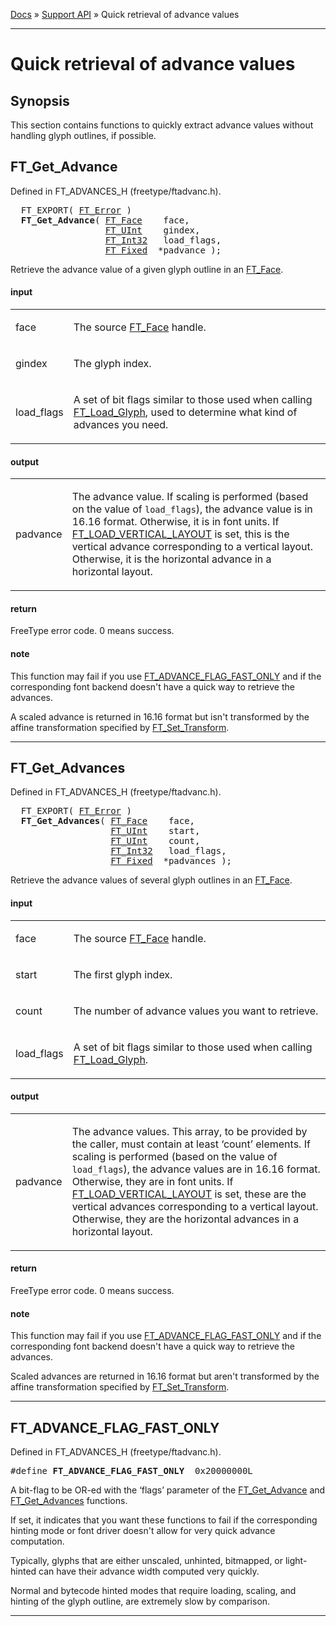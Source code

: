 [Docs](ft2-index.md) &raquo; [Support API](ft2-toc.md#support-api) &raquo; Quick retrieval of advance values

-------------------------------

# Quick retrieval of advance values

## Synopsis

This section contains functions to quickly extract advance values without handling glyph outlines, if possible.

## FT_Get_Advance

Defined in FT_ADVANCES_H (freetype/ftadvanc.h).

<div class = "codehilite">
<pre>
  FT_EXPORT( <a href="../ft2-basic_types/index.html#ft_error">FT_Error</a> )
  <b>FT_Get_Advance</b>( <a href="../ft2-base_interface/index.html#ft_face">FT_Face</a>    face,
                  <a href="../ft2-basic_types/index.html#ft_uint">FT_UInt</a>    gindex,
                  <a href="../ft2-basic_types/index.html#ft_int32">FT_Int32</a>   load_flags,
                  <a href="../ft2-basic_types/index.html#ft_fixed">FT_Fixed</a>  *padvance );
</pre>
</div>


Retrieve the advance value of a given glyph outline in an <a href="../ft2-base_interface/index.html#ft_face">FT_Face</a>.

<h4>input</h4>
<table class="fields">
<tr><td class="val" id="face">face</td><td class="desc">
<p>The source <a href="../ft2-base_interface/index.html#ft_face">FT_Face</a> handle.</p>
</td></tr>
<tr><td class="val" id="gindex">gindex</td><td class="desc">
<p>The glyph index.</p>
</td></tr>
<tr><td class="val" id="load_flags">load_flags</td><td class="desc">
<p>A set of bit flags similar to those used when calling <a href="../ft2-base_interface/index.html#ft_load_glyph">FT_Load_Glyph</a>, used to determine what kind of advances you need.</p>
</td></tr>
</table>

<h4>output</h4>
<table class="fields">
<tr><td class="val" id="padvance">padvance</td><td class="desc">
<p>The advance value. If scaling is performed (based on the value of <code>load_flags</code>), the advance value is in 16.16 format. Otherwise, it is in font units.
If <a href="../ft2-base_interface/index.html#ft_load_xxx">FT_LOAD_VERTICAL_LAYOUT</a> is set, this is the vertical advance corresponding to a vertical layout. Otherwise, it is the horizontal advance in a horizontal layout.</p>
</td></tr>
</table>

<h4>return</h4>

FreeType error code. 0 means success.

<h4>note</h4>

This function may fail if you use <a href="../ft2-quick_advance/index.html#ft_advance_flag_fast_only">FT_ADVANCE_FLAG_FAST_ONLY</a> and if the corresponding font backend doesn't have a quick way to retrieve the advances.

A scaled advance is returned in 16.16 format but isn't transformed by the affine transformation specified by <a href="../ft2-base_interface/index.html#ft_set_transform">FT_Set_Transform</a>.

<hr>

## FT_Get_Advances

Defined in FT_ADVANCES_H (freetype/ftadvanc.h).

<div class = "codehilite">
<pre>
  FT_EXPORT( <a href="../ft2-basic_types/index.html#ft_error">FT_Error</a> )
  <b>FT_Get_Advances</b>( <a href="../ft2-base_interface/index.html#ft_face">FT_Face</a>    face,
                   <a href="../ft2-basic_types/index.html#ft_uint">FT_UInt</a>    start,
                   <a href="../ft2-basic_types/index.html#ft_uint">FT_UInt</a>    count,
                   <a href="../ft2-basic_types/index.html#ft_int32">FT_Int32</a>   load_flags,
                   <a href="../ft2-basic_types/index.html#ft_fixed">FT_Fixed</a>  *padvances );
</pre>
</div>


Retrieve the advance values of several glyph outlines in an <a href="../ft2-base_interface/index.html#ft_face">FT_Face</a>.

<h4>input</h4>
<table class="fields">
<tr><td class="val" id="face">face</td><td class="desc">
<p>The source <a href="../ft2-base_interface/index.html#ft_face">FT_Face</a> handle.</p>
</td></tr>
<tr><td class="val" id="start">start</td><td class="desc">
<p>The first glyph index.</p>
</td></tr>
<tr><td class="val" id="count">count</td><td class="desc">
<p>The number of advance values you want to retrieve.</p>
</td></tr>
<tr><td class="val" id="load_flags">load_flags</td><td class="desc">
<p>A set of bit flags similar to those used when calling <a href="../ft2-base_interface/index.html#ft_load_glyph">FT_Load_Glyph</a>.</p>
</td></tr>
</table>

<h4>output</h4>
<table class="fields">
<tr><td class="val" id="padvance">padvance</td><td class="desc">
<p>The advance values. This array, to be provided by the caller, must contain at least &lsquo;count&rsquo; elements.
If scaling is performed (based on the value of <code>load_flags</code>), the advance values are in 16.16 format. Otherwise, they are in font units.
If <a href="../ft2-base_interface/index.html#ft_load_xxx">FT_LOAD_VERTICAL_LAYOUT</a> is set, these are the vertical advances corresponding to a vertical layout. Otherwise, they are the horizontal advances in a horizontal layout.</p>
</td></tr>
</table>

<h4>return</h4>

FreeType error code. 0 means success.

<h4>note</h4>

This function may fail if you use <a href="../ft2-quick_advance/index.html#ft_advance_flag_fast_only">FT_ADVANCE_FLAG_FAST_ONLY</a> and if the corresponding font backend doesn't have a quick way to retrieve the advances.

Scaled advances are returned in 16.16 format but aren't transformed by the affine transformation specified by <a href="../ft2-base_interface/index.html#ft_set_transform">FT_Set_Transform</a>.

<hr>

## FT_ADVANCE_FLAG_FAST_ONLY

Defined in FT_ADVANCES_H (freetype/ftadvanc.h).

<div class = "codehilite">
<pre>
#<span class="keyword">define</span> <b>FT_ADVANCE_FLAG_FAST_ONLY</b>  0x20000000L
</pre>
</div>


A bit-flag to be OR-ed with the &lsquo;flags&rsquo; parameter of the <a href="../ft2-quick_advance/index.html#ft_get_advance">FT_Get_Advance</a> and <a href="../ft2-quick_advance/index.html#ft_get_advances">FT_Get_Advances</a> functions.

If set, it indicates that you want these functions to fail if the corresponding hinting mode or font driver doesn't allow for very quick advance computation.

Typically, glyphs that are either unscaled, unhinted, bitmapped, or light-hinted can have their advance width computed very quickly.

Normal and bytecode hinted modes that require loading, scaling, and hinting of the glyph outline, are extremely slow by comparison.

<hr>

